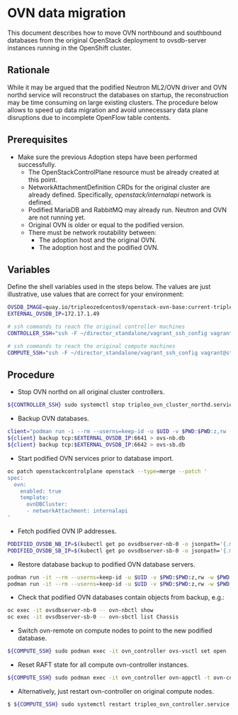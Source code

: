 # OVN data migration

This document describes how to move OVN northbound and southbound databases
from the original OpenStack deployment to ovsdb-server instances running in the
OpenShift cluster.

## Rationale

While it may be argued that the podified Neutron ML2/OVN driver and OVN northd
service will reconstruct the databases on startup, the reconstruction may be
time consuming on large existing clusters. The procedure below allows to speed
up data migration and avoid unnecessary data plane disruptions due to
incomplete OpenFlow table contents.

## Prerequisites

* Make sure the previous Adoption steps have been performed successfully.
  * The OpenStackControlPlane resource must be already created at this point.
  * NetworkAttachmentDefinition CRDs for the original cluster are already
    defined. Specifically, *openstack/internalapi* network is defined.
  * Podified MariaDB and RabbitMQ may already run. Neutron and OVN are not
    running yet.
  * Original OVN is older or equal to the podified version.
  * There must be network routability between:
    * The adoption host and the original OVN.
    * The adoption host and the podified OVN.

## Variables

Define the shell variables used in the steps below. The values are
just illustrative, use values that are correct for your environment:

```bash
OVSDB_IMAGE=quay.io/tripleozedcentos9/openstack-ovn-base:current-tripleo
EXTERNAL_OVSDB_IP=172.17.1.49

# ssh commands to reach the original controller machines
CONTROLLER_SSH="ssh -F ~/director_standalone/vagrant_ssh_config vagrant@standalone"

# ssh commands to reach the original compute machines
COMPUTE_SSH="ssh -F ~/director_standalone/vagrant_ssh_config vagrant@standalone"
```

## Procedure

- Stop OVN northd on all original cluster controllers.

```bash
${CONTROLLER_SSH} sudo systemctl stop tripleo_ovn_cluster_northd.service
```

- Backup OVN databases.

```bash
client="podman run -i --rm --userns=keep-id -u $UID -v $PWD:$PWD:z,rw -w $PWD $OVSDB_IMAGE ovsdb-client"
${client} backup tcp:$EXTERNAL_OVSDB_IP:6641 > ovs-nb.db
${client} backup tcp:$EXTERNAL_OVSDB_IP:6642 > ovs-sb.db
```

- Start podified OVN services prior to database import.

```bash
oc patch openstackcontrolplane openstack --type=merge --patch '
spec:
  ovn:
    enabled: true
    template:
      ovnDBCluster:
      - networkAttachment: internalapi
'
```

- Fetch podified OVN IP addresses.

```bash
PODIFIED_OVSDB_NB_IP=$(kubectl get po ovsdbserver-nb-0 -o jsonpath='{.metadata.annotations.k8s\.v1\.cni\.cncf\.io/networks-status}' | jq 'map(. | select(.name=="openstack/internalapi"))[0].ips[0]' | tr -d '"')
PODIFIED_OVSDB_SB_IP=$(kubectl get po ovsdbserver-sb-0 -o jsonpath='{.metadata.annotations.k8s\.v1\.cni\.cncf\.io/networks-status}' | jq 'map(. | select(.name=="openstack/internalapi"))[0].ips[0]' | tr -d '"')
```

- Restore database backup to podified OVN database servers.

```bash
podman run -it --rm --userns=keep-id -u $UID -v $PWD:$PWD:z,rw -w $PWD $OVSDB_IMAGE bash -c "ovsdb-client restore tcp:$PODIFIED_OVSDB_NB_IP:6641 < ovs-nb.db"
podman run -it --rm --userns=keep-id -u $UID -v $PWD:$PWD:z,rw -w $PWD $OVSDB_IMAGE bash -c "ovsdb-client restore tcp:$PODIFIED_OVSDB_SB_IP:6642 < ovs-sb.db"
```

- Check that podified OVN databases contain objects from backup, e.g.:

```bash
oc exec -it ovsdbserver-nb-0 -- ovn-nbctl show
oc exec -it ovsdbserver-sb-0 -- ovn-sbctl list Chassis
```

- Switch ovn-remote on compute nodes to point to the new podified database.

```bash
${COMPUTE_SSH} sudo podman exec -it ovn_controller ovs-vsctl set open . external_ids:ovn-remote=tcp:$PODIFIED_OVSDB_SB_IP:6642
```

- Reset RAFT state for all compute ovn-controller instances.

```bash
${COMPUTE_SSH} sudo podman exec -it ovn_controller ovn-appctl -t ovn-controller sb-cluster-state-reset
```

- Alternatively, just restart ovn-controller on original compute nodes.

```bash
$ ${COMPUTE_SSH} sudo systemctl restart tripleo_ovn_controller.service
```
